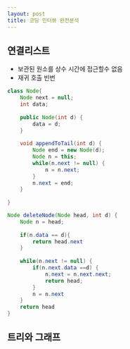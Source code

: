 ```yaml
---
layout: post
title: 코딩 인터뷰 완전분석
---
```

## 연결리스트

*  보관된 원소를 상수 시간에 접근할수 없음
*  재귀 호출 빈번

```Java
class Node{
	Node next = null;
	int data;
	
	public Node(int d) {
		data = d;
	}
	
	void appendToTail(int d) {
		Node end = new Node(d);
		Node n = this;
		while(n.next != null) {
			n = n.next;
		}
		n.next = end;
	}
	
}
```

```java
Node deleteNode(Node head, int d) {
	Node n = head;
	
	if(n.data == d){
		return head.next
	}
	
	while(n.next != null) {
		if(n.next.data ==d) {
			n.next = n.next.next;
			return head;
		}
		n = n.next
	}
	return head
}
```

## 트리와 그래프